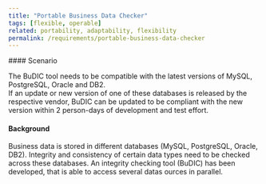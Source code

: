 ```yaml
---
title: "Portable Business Data Checker"
tags: [flexible, operable]
related: portability, adaptability, flexibility 
permalink: /requirements/portable-business-data-checker
---
```


<div class="quality-requirement" markdown="1">
#### Scenario

The BuDIC tool needs to be compatible with the latest versions of MySQL, PostgreSQL, Oracle and DB2.<br>
If an update or new version of one of these databases is released by the respective vendor, BuDIC can be updated to be compliant with the new version within 2 person-days of development and test effort.

#### Background

Business data is stored in different databases (MySQL, PostgreSQL, Oracle, DB2).
Integrity and consistency of certain data types need to be checked across these databases.
An integrity checking tool (BuDIC) has been developed, that is able to access several datas ources in parallel.

</div><br>







